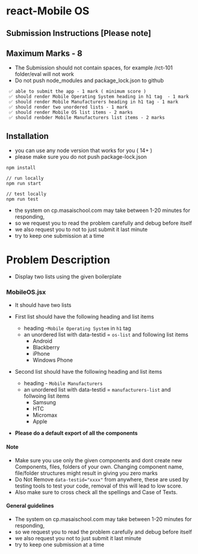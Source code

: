 # react-Mobile OS
## Submission Instructions [Please note]

## Maximum Marks - 8

- The Submission should not contain spaces, for example /rct-101 folder/eval will not work
- Do not push node_modules and package_lock.json to github

```
 ✅ able to submit the app - 1 mark ( minimum score )
 ✅ should render Mobile Operating System heading in h1 tag  - 1 mark
 ✅ should render Mobile Manufacturers heading in h1 tag - 1 mark
 ✅ should render two unordered lists - 1 mark
 ✅ should render Mobile OS list items - 2 marks
 ✅ should renbder Mobile Manufacturers list items - 2 marks

```

## Installation

- you can use any node version that works for you ( 14+ )
- please make sure you do not push package-lock.json

```
npm install

// run locally
npm run start

// test locally
npm run test

```

- the system on cp.masaischool.com may take between 1-20 minutes for responding,
- so we request you to read the problem carefully and debug before itself
- we also request you to not to just submit it last minute
- try to keep one submission at a time

# Problem Description

- Display two lists using the given boilerplate

### MobileOS.jsx

- It should have two lists
- First list should have the following heading and list items
  - heading -`Mobile Operating System` in `h1` tag
  - an unordered list with data-testid = `os-list` and following list items
    - Android
    - Blackberry
    - iPhone
    - Windows Phone
- Second list should have the following heading and list items

  - heading - `Mobile Manufacturers`
  - an unordered list with data-testid = `manufacturers-list` and follwoing list items
    - Samsung
    - HTC
    - Micromax
    - Apple

- **Please do a default export of all the components**

#### **Note**

- Make sure you use only the given components and dont create new Components, files, folders of your own. Changing component name, file/folder structures might result in giving you zero marks
- Do Not Remove `data-testid="xxxx"` from anywhere, these are used by testing tools to test your code, removal of this will lead to low score.
- Also make sure to cross check all the spellings and Case of Texts.

#### General guidelines

- The system on cp.masaischool.com may take between 1-20 minutes for responding,
- so we request you to read the problem carefully and debug before itself
- we also request you not to just submit it last minute
- try to keep one submission at a time
